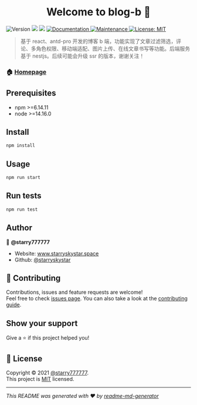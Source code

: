<h1 align="center">Welcome to blog-b 👋</h1>
<p>
  <img alt="Version" src="https://img.shields.io/badge/version-1.0.0-blue.svg?cacheSeconds=2592000" />
  <img src="https://img.shields.io/badge/npm-%3E%3D6.14.11-blue.svg" />
  <img src="https://img.shields.io/badge/node-%3E%3D14.16.0-blue.svg" />
  <a href="https://github.com/starryskystar/blog-b#readme" target="_blank">
    <img alt="Documentation" src="https://img.shields.io/badge/documentation-yes-brightgreen.svg" />
  </a>
  <a href="https://github.com/starryskystar/blog-b/graphs/commit-activity" target="_blank">
    <img alt="Maintenance" src="https://img.shields.io/badge/Maintained%3F-yes-green.svg" />
  </a>
  <a href="https://github.com/starryskystar/blog-b/blob/master/LICENSE" target="_blank">
    <img alt="License: MIT" src="https://img.shields.io/github/license/starryskystar/blog-b" />
  </a>
</p>

> 基于 react、antd-pro 开发的博客 b 端，功能实现了文章过滤筛选，评论、多角色权限、移动端适配、图片上传、在线文章书写等功能。后端服务基于 nestjs。后续可能会升级 ssr 的版本，谢谢关注！

### 🏠 [Homepage](https://www.starryskystar.space/)

## Prerequisites

- npm >=6.14.11
- node >=14.16.0

## Install

```sh
npm install
```

## Usage

```sh
npm run start
```

## Run tests

```sh
npm run test
```

## Author

👤 **@starry777777**

- Website: www.starryskystar.space
- Github: [@starryskystar](https://github.com/starryskystar)

## 🤝 Contributing

Contributions, issues and feature requests are welcome!<br />Feel free to check [issues page](https://github.com/starryskystar/blog-b/issues). You can also take a look at the [contributing guide](https://github.com/starryskystar/blog-b/blob/master/CONTRIBUTING.md).

## Show your support

Give a ⭐️ if this project helped you!

## 📝 License

Copyright © 2021 [@starry777777](https://github.com/starryskystar).<br /> This project is [MIT](https://github.com/starryskystar/blog-b/blob/master/LICENSE) licensed.

---

_This README was generated with ❤️ by [readme-md-generator](https://github.com/kefranabg/readme-md-generator)_
